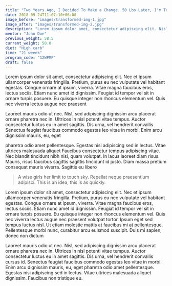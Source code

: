 ```yaml
---
title: "Two Years Ago, I Decided To Make a Change. 50 Lbs Later, I'm Training and do this 2."
date: 2018-09-24T11:07:10+06:00
image_before: "images/transformed-img-1.jpg"
image_after: "images/transformed-img-2.jpg"
description: "Lorem ipsum dolor amet, consectetur adipiscing elit. Nisl diam pellentesque morbi molestie nisi, porttitor eget vitae."
mentor: "John Doe"
previous_weight: 58.5
current_weight: 50.0
diet: "High carb"
time: "21 weeek"
program_code: "12WPMP"
draft: false
---
```


Lorem ipsum dolor sit amet, consectetur adipiscing elit. Nec et ipsum ullamcorper venenatis fringilla.
Pretium, purus eu nec vulputate vel habitant egestas. Congue ornare at ipsum, viverra. Vitae magna
faucibus eros, lectus sociis. Etiam nunc amet id dignissim. Feugiat id tempor vel sit in ornare turpis
posuere. Eu quisque integer non rhoncus elementum vel. Quis nec viverra lectus augue nec praesent

Laoreet mauris odio ut nec. Nisl, sed adipiscing dignissim arcu placerat ornare pharetra
nec in. Ultrices in nisl potenti vitae tempus. Auctor consectetur luctus eu in amet sagittis. Dis urna,
vel hendrerit convallis Senectus feugiat faucibus commodo egestas leo vitae in morbi. Enim arcu dignissim mauris, eu, eget

pharetra odio amet pellentesque. Egestas nisi adipiscing sed in lectus. Vitae ultrices malesuada aliquet
Faucibus consectetur tempus adipiscing vitae. Nec blandit tincidunt nibh nisi, quam volutpat. In lacus
laoreet diam risus. Mauris, risus faucibus sagittis sagittis tincidunt id justo. Diam massa pretium
consequat mauris viverra. Sagittis eu libero

> A wise girls her limit to touch sky. Repellat neque praesentium adipisci. This is an idea, this is as quickly.

Lorem ipsum dolor sit amet, consectetur adipiscing elit. Nec et ipsum ullamcorper venenatis fringilla.
Pretium, purus eu nec vulputate vel habitant egestas. Congue ornare at ipsum, viverra. Vitae magna
faucibus eros, lectus sociis. Etiam nunc amet id dignissim. Feugiat id tempor vel sit in ornare turpis
posuere. Eu quisque integer non rhoncus elementum vel. Quis nec viverra lectus augue nec praesent
volutpat tortor. Ipsum eget sed tempus luctus nisl. Ut etiam molestie mattis at faucibus mi at
pellentesque. Pellentesque morbi nunc, curabitur arcu euismod suscipit. Duis mi sapien, donec non dictum

Laoreet mauris odio ut nec. Nisl, sed adipiscing dignissim arcu placerat ornare pharetra
nec in. Ultrices in nisl potenti vitae tempus. Auctor consectetur luctus eu in amet sagittis. Dis urna,
vel hendrerit convallis cursus id.
Senectus feugiat faucibus commodo egestas leo vitae in morbi. Enim arcu dignissim mauris, eu, eget
pharetra odio amet pellentesque. Egestas nisi adipiscing sed in lectus. Vitae ultrices malesuada aliquet
dignissim. Faucibus non tristique eu.